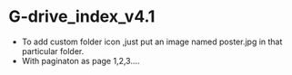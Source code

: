 # G-drive_index_v4.1

* To add custom folder icon ,just put an image named poster.jpg in that particular folder.
* With paginaton as page 1,2,3....
